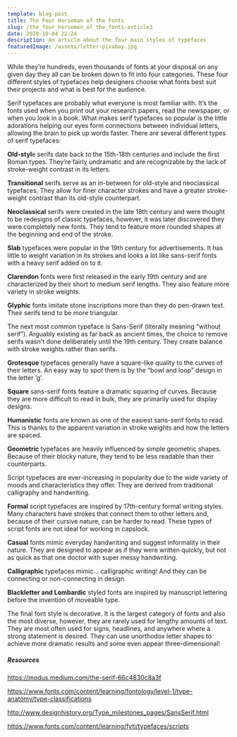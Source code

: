 ```yaml
---
template: blog-post
title: The Four Horseman of the Fonts
slug: /the_four_horsemen_of_the_fonts-article3
date: 2020-10-04 22:24
description: An article about the four main styles of typefaces
featuredImage: /assets/letter-pixabay.jpg
---
```

While they’re hundreds, even thousands of fonts at your disposal on any given day they all can be broken down to fit into four categories. These four different styles of typefaces help designers choose what fonts best suit their projects and what is best for the audience.

Serif typefaces are probably what everyone is most familiar with. It’s the fonts used when you print out your research papers, read the newspaper, or when you look in a book. What makes serif typefaces so popular is the little adorations helping our eyes form connections between individual letters, allowing the brain to pick up words faster. There are several different types of serif typefaces:

**Old-styl**e serifs date back to the 15th-18th centuries and include the first Roman types. They’re fairly undramatic and are recognizable by the lack of stroke-weight contrast in its letters.

**Transitional** serifs serve as an in-between for old-style and neoclassical typefaces. They allow for finer character strokes and have a greater stroke-weight contrast than its old-style counterpart.

**Neoclassical** serifs were created in the late 18th century and were thought to be redesigns of classic typefaces, however, it was later discovered they were completely new fonts. They tend to feature more rounded shapes at the beginning and end of the stroke.

**Slab** typefaces were popular in the 19th century for advertisements. It has little to weight variation in its strokes and looks a lot like sans-serif fonts with a heavy serif added on to it.

**Clarendon** fonts were first released in the early 19th century and are characterized by their short to medium serif lengths. They also feature more variety in stroke weights.

**Glyphic** fonts imitate stone inscriptions more than they do pen-drawn text. Their serifs tend to be more triangular.

The next most common typeface is Sans-Serif (literally meaning “without serif”). Arguably existing as far back as ancient times, the choice to remove serifs wasn't done deliberately until the 19th century. They create balance with stroke weights rather than serifs.

**Grotesque** typefaces generally have a square-like quality to the curves of their letters. An easy way to spot them is by the “bowl and loop” design in the letter ‘g’.

**Square** sans-serif fonts feature a dramatic squaring of curves. Because they are more difficult to read in bulk, they are primarily used for display designs.

**Humanistic** fonts are known as one of the easiest sans-serif fonts to read. This is thanks to the apparent variation in stroke weights and how the letters are spaced.

**Geometric** typefaces are heavily influenced by simple geometric shapes. Because of their blocky nature, they tend to be less readable than their counterparts.

Script typefaces are ever-increasing in popularity due to the wide variety of moods and characteristics they offer. They are derived from traditional calligraphy and handwriting.

**Formal** script typefaces are inspired by 17th-century formal writing styles. Many characters have strokes that connect them to other letters and, because of their cursive nature, can be harder to read. These types of script fonts are not ideal for working in capslock.

**Casual** fonts mimic everyday handwriting and suggest informality in their nature. They are designed to appear as if they were written quickly, but not as quick as that one doctor with super messy handwriting.

**Calligraphic** typefaces mimic… calligraphic writing! And they can be connecting or non-connecting in design.

**Blackletter and Lombardic** styled fonts are inspired by manuscript lettering before the invention of moveable type.

The final font style is decorative. It is the largest category of fonts and also the most diverse, however, they are rarely used for lengthy amounts of text. They are most often used for signs, headlines, and anywhere where a strong statement is desired. They can use unorthodox letter shapes to achieve more dramatic results and some even appear three-dimensional!

##### Resources

<https://modus.medium.com/the-serif-66c4830c8a3f>

<https://www.fonts.com/content/learning/fontology/level-1/type-anatomy/type-classifications>

<http://www.designhistory.org/Type_milestones_pages/SansSerif.html>

<https://www.fonts.com/content/learning/fyti/typefaces/scripts>